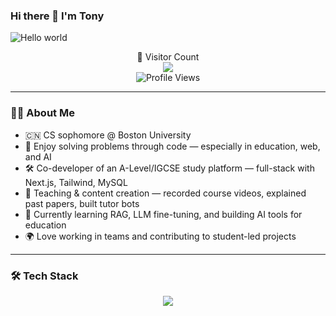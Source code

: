 ### Hi there 👋 I'm Tony

<img src="https://raw.githubusercontent.com/sagar-viradiya/sagar-viradiya/master/resources/banner.png" alt="Hello world">

<p align="center"> 
  🚀 Visitor Count<br>
  <img src="https://profile-counter.glitch.me/Weq511762338/count.svg">
  <br>
  <img src="https://komarev.com/ghpvc/?username=Weq511762338" alt="Profile Views">
</p>

---

### 👨‍💻 About Me

- 🇨🇳 CS sophomore @ Boston University 
- 🧠 Enjoy solving problems through code — especially in education, web, and AI  
- 🛠️ Co-developer of an A-Level/IGCSE study platform — full-stack with Next.js, Tailwind, MySQL  
- 🎥 Teaching & content creation — recorded course videos, explained past papers, built tutor bots  
- 🤖 Currently learning RAG, LLM fine-tuning, and building AI tools for education  
- 🌍 Love working in teams and contributing to student-led projects  

---

### 🛠️ Tech Stack

<p align="center">
  <a href="https://skillicons.dev">
    <img src="https://skillicons.dev/icons?i=py,cpp,ts,nextjs,react,nodejs,tailwind,mysql,vercel,linux,docker,git,github,bash,html,css,vscode,figma,aws" />
  </a>
</p>
